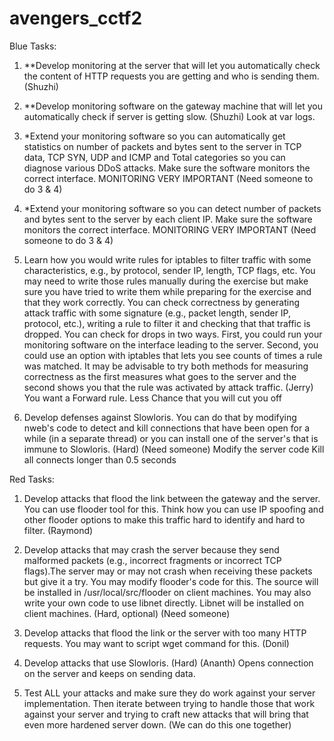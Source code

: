 avengers_cctf2
==============

Blue Tasks:

1. **Develop monitoring at the server that will let you automatically check the content of HTTP requests you are getting and who is sending them. (Shuzhi)

2. **Develop monitoring software on the gateway machine that will let you automatically check if server is getting slow. (Shuzhi)
    Look at var logs.

3. *Extend your monitoring software so you can automatically get statistics on number of packets and bytes sent to the server in TCP data, TCP SYN, UDP and ICMP and Total categories so you can diagnose various DDoS attacks. Make sure the software monitors the correct interface. MONITORING VERY IMPORTANT (Need someone to do 3 & 4)

4. *Extend your monitoring software so you can detect number of packets and bytes sent to the server by each client IP. Make sure the software monitors the correct interface. MONITORING VERY IMPORTANT (Need someone to do 3 & 4)

5. Learn how you would write rules for iptables to filter traffic with some characteristics, e.g., by protocol, sender IP, length, TCP flags, etc. You may need to write those rules manually during the exercise but make sure you have tried to write them while preparing for the exercise and that they work correctly. You can check correctness by generating attack traffic with some signature (e.g., packet length, sender IP, protocol, etc.), writing a rule to filter it and checking that that traffic is dropped. You can check for drops in two ways. First, you could run your monitoring software on the interface leading to the server. Second, you could use an option with iptables that lets you see counts of times a rule was matched. It may be advisable to try both methods for measuring correctness as the first measures what goes to the server and the second shows you that the rule was activated by attack traffic. (Jerry)
    You want a Forward rule. Less Chance that you will cut you off

6. Develop defenses against Slowloris. You can do that by modifying nweb's code to detect and kill connections that have been open for a while (in a separate thread) or you can install one of the server's that is immune to Slowloris. (Hard) (Need someone)
    Modify the server code
    Kill all connects longer than 0.5 seconds

Red Tasks:

1. Develop attacks that flood the link between the gateway and the server. You can use flooder tool for this. Think how you can use IP spoofing and other flooder options to make this traffic hard to identify and hard to filter. (Raymond)

2. Develop attacks that may crash the server because they send malformed packets (e.g., incorrect fragments or incorrect TCP flags).The server may or may not crash when receiving these packets but give it a try. You may modify flooder's code for this. The source will be installed in /usr/local/src/flooder on client machines. You may also write your own code to use libnet directly. Libnet will be installed on client machines. (Hard, optional) (Need someone) 

3. Develop attacks that flood the link or the server with too many HTTP requests. You may want to script wget command for this. (Donil)

4. Develop attacks that use Slowloris. (Hard) (Ananth)
    Opens connection on the server and keeps on sending data. 

5. Test ALL your attacks and make sure they do work against your server implementation. Then iterate between trying to handle those that work against your server and trying to craft new attacks that will bring that even more hardened server down. (We can do this one together)

